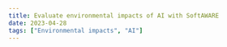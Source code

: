 ```yaml
---
title: Evaluate environmental impacts of AI with SoftAWARE
date: 2023-04-28
tags: ["Environmental impacts", "AI"]
---
```

